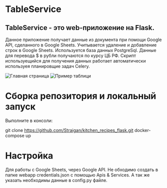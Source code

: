# TableService

## TableService - это web-приложение на Flask.

Данное приложение получает данные из документа при помощи Google API, сделанного в Google Sheets. 
Учитывается удаление и добавление строк в Google Sheets.
Используется база данных PostgreSql. Данные для перевода $ в рубли получаются по курсу ЦБ РФ.
Скрипт используещийся для получения данных работает автоматически используея планировщие задач Celery.

![Главная страница](docs/1.png)
![Пример таблици](docs/2.png)


# Сборка репозитория и локальный запуск

Выполните в консоли:

git clone https://github.com/Straigan/kitchen_recipes_flask.git
docker-compose up

# Настройка

Для работы с Google Sheets, через Google API. Не обходимо создать в папке webapp credentials.json с помощью Apis & Services.
А так же указать необходимы данные в config.py файле.